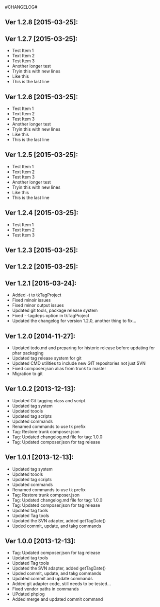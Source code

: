#CHANGELOG#

Ver 1.2.8 [2015-03-25]:
-------------------------------


Ver 1.2.7 [2015-03-25]:
-------------------------------
 - Test Item 1
 - Text Item 2
 - Test Item 3
 - Another longer test
 - Tryin this with new lines
 - Like this
 - This is the last line


Ver 1.2.6 [2015-03-25]:
-------------------------------
 - Test Item 1
 - Text Item 2
 - Test Item 3
 - Another longer test
 - Tryin this with new lines
 - Like this
 - This is the last line


Ver 1.2.5 [2015-03-25]:
-------------------------------
 - Test Item 1
 - Text Item 2
 - Test Item 3
 - Another longer test
 - Tryin this with new lines
 - Like this
 - This is the last line


Ver 1.2.4 [2015-03-25]:
-------------------------------
 - Test Item 1
 - Text Item 2
 - Test Item 3


Ver 1.2.3 [2015-03-25]:
-------------------------------


Ver 1.2.2 [2015-03-25]:
-------------------------------


Ver 1.2.1 [2015-03-24]:
-------------------------------
 - Added -t to tkTagProject
 - Fixed minoir issues
 - Fixed minor output issues
 - Updated git tools, package release system
 - Fixed --tagdeps option in tkTagProject
 - Updated the changelog for version 1.2.0, another thing to fix...



Ver 1.2.0 [2014-11-27]:
----------------
 - Updated todo.md and preparing for historic release before updating for phar packaging
 - Updated tag release system for git
 - Updated CMD utilities to include new GIT repositories not just SVN
 - Fixed composer.json alias from trunk to master
 - Migration to git


Ver 1.0.2 [2013-12-13]:
----------------
 - Updated Git tagging class and script
 - Updated tag system
 - Updated toools
 - Updated tag scripts
 - Updated commands
 - Renamed commands to use tk prefix
 - Tag: Restore trunk composer.json
 - Tag: Updated changelog.md file for tag: 1.0.0
 - Tag: Updated composer.json for tag release


Ver 1.0.1 [2013-12-13]:
----------------
 - Updated tag system
 - Updated toools
 - Updated tag scripts
 - Updated commands
 - Renamed commands to use tk prefix
 - Tag: Restore trunk composer.json
 - Tag: Updated changelog.md file for tag: 1.0.0
 - Tag: Updated composer.json for tag release
 - Updated tag tools
 - Updated Tag tools
 - Updated the SVN adapter, added getTagDate()
 - Upded commit, update, and takg commands


Ver 1.0.0 [2013-12-13]:
----------------
 - Tag: Updated composer.json for tag release
 - Updated tag tools
 - Updated Tag tools
 - Updated the SVN adapter, added getTagDate()
 - Upded commit, update, and takg commands
 - Updated commit and update commands
 - Added git adapter code, still needs to be tested...
 - Fixed vendor paths in commands
 - UPdated phplog
 - Added merge and updated commit command

